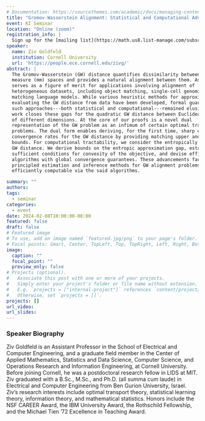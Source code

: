```yaml
---
# Documentation: https://sourcethemes.com/academic/docs/managing-content/
title: "Gromov-Wasserstein Alignment: Statistical and Computational Advancements via Duality"
event: KI Seminar
location: "Online (zoom)"
registration_info: |
  Sign up for the [mailing list](https://math.us8.list-manage.com/subscribe/post?u=c9cc3beec9fa57d7299ac161c&id=845fe9abdc) to receive the connection details
speaker:
  name: Ziv Goldfeld
  institution: Cornell University
  url: 'https://people.ece.cornell.edu/zivg/'
abstract: |
  The Gromov-Wasserstein (GW) distance quantifies dissimilarity between metric
  measure (mm) spaces and provides a natural alignment between them. As such, it
  serves as a figure of merit for applications involving alignment of
  heterogeneous datasets, including object matching, single-cell genomics, and
  matching language models. While various heuristic methods for approximately
  evaluating the GW distance from data have been developed, formal guarantees for
  such approaches---both statistical and computational---remained elusive. This
  work closes these gaps for the quadratic GW distance between Euclidean mm spaces
  of different dimensions. At the core of our proofs is a novel dual
  representation of the GW problem as an infimum of certain optimal transportation
  problems. The dual form enables deriving, for the first time, sharp empirical
  convergence rates for the GW distance by providing matching upper and lower
  bounds. For computational tractability, we consider the entropically regularized
  GW distance. We derive bounds on the entropic approximation gap, establish
  sufficient conditions for convexity of the objective, and devise efficient
  algorithms with global convergence guarantees. These advancements facilitate
  principled estimation and inference methods for GW alignment problems, that are
  efficiently computable via the said algorithms.

summary: ""
authors: 
tags:
  - seminar
categories:
  - event
date: 2024-02-08T10:00:00-08:00
featured: false
draft: false
# Featured image
# To use, add an image named `featured.jpg/png` to your page's folder.
# Focal points: Smart, Center, TopLeft, Top, TopRight, Left, Right, BottomLeft, Bottom, BottomRight.
image:
  caption: ""
  focal_point: ""
  preview_only: false
# Projects (optional).
#   Associate this post with one or more of your projects.
#   Simply enter your project's folder or file name without extension.
#   E.g. `projects = ["internal-project"]` references `content/project/deep-learning/index.md`.
#   Otherwise, set `projects = []`.
projects: []
url_video:
url_slides:
---
```

### Speaker Biography
Ziv Goldfeld is an Assistant Professor in the School of Electrical and Computer
Engineering, and a graduate field member in the Center of Applied Mathematics,
Statistics and Data Science, Computer Science, and Operations Research and
Information Engineering, at Cornell University. Before joining Cornell, he was a
postdoctoral research fellow in LIDS at MIT. Ziv graduated with a B.Sc., M.Sc.,
and Ph.D. (all summa cum laude) in Electrical and Computer Engineering from Ben
Gurion University, Israel. Ziv’s research interests include optimal transport
theory, statistical learning theory, information theory, and mathematical
statistics. Honors include the NSF CAREER Award, the IBM University Award, the
Rothschild Fellowship, and the Michael Tien ’72 Excellence in Teaching Award.

